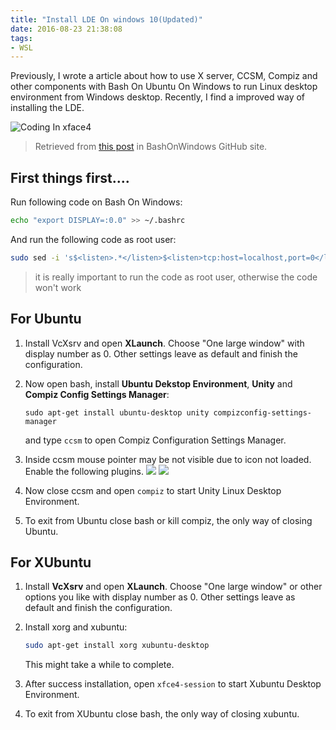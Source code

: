 ```yaml
---
title: "Install LDE On windows 10(Updated)"
date: 2016-08-23 21:38:08
tags:
- WSL
---
```

Previously, I wrote a article about how to use X server, CCSM, Compiz and other components with Bash On Ubuntu On Windows to run Linux desktop environment from Windows desktop. Recently, I find a improved way of installing the LDE. 
<!-- more -->
![Coding In xface4](https://cdn.patrickwu.space/posts/dev/wsl/lde-on-win10/main.png)


> Retrieved from [this post](https://github.com/Microsoft/BashOnWindows/issues/637) in BashOnWindows GitHub site. 

## First things first....

Run following code on Bash On Windows:

```sh
echo "export DISPLAY=:0.0" >> ~/.bashrc
```

And run the following code as root user:

```sh
sudo sed -i 's$<listen>.*</listen>$<listen>tcp:host=localhost,port=0</listen>$' /etc/dbus-1/session.conf
```

> it is really important to run the code as root user, otherwise the code won't work

## For Ubuntu

1. Install VcXsrv and open **XLaunch**. Choose "One large window" with display number as 0.
   Other settings leave as default and finish the configuration.

2. Now open bash, install **Ubuntu Dekstop Environment**, **Unity** and **Compiz Config Settings Manager**:
   ```shell
   sudo apt-get install ubuntu-desktop unity compizconfig-settings-manager
   ```
   and type `ccsm` to open Compiz Configuration Settings Manager.

3. Inside ccsm mouse pointer may be not visible due to icon not loaded. Enable the following plugins.
   ![](https://cdn.patrickwu.space/posts/dev/wsl/lde-on-win10/3.png)
   ![](https://cdn.patrickwu.space/posts/dev/wsl/lde-on-win10/4.png)

5. Now close ccsm and open ``compiz`` to start Unity Linux Desktop Environment.   

6. To exit from Ubuntu close bash or kill compiz, the only way of closing Ubuntu.

## For XUbuntu
1. Install **VcXsrv** and open **XLaunch**. Choose "One large window" or other options you like with display number as 0.
   Other settings leave as default and finish the configuration.

2. Install xorg and xubuntu:
   ```sh
   sudo apt-get install xorg xubuntu-desktop
   ```

   This might take a while to complete.

3. After success installation, open `xfce4-session` to start Xubuntu Desktop Environment.

4. To exit from XUbuntu close bash, the only way of closing xubuntu.
